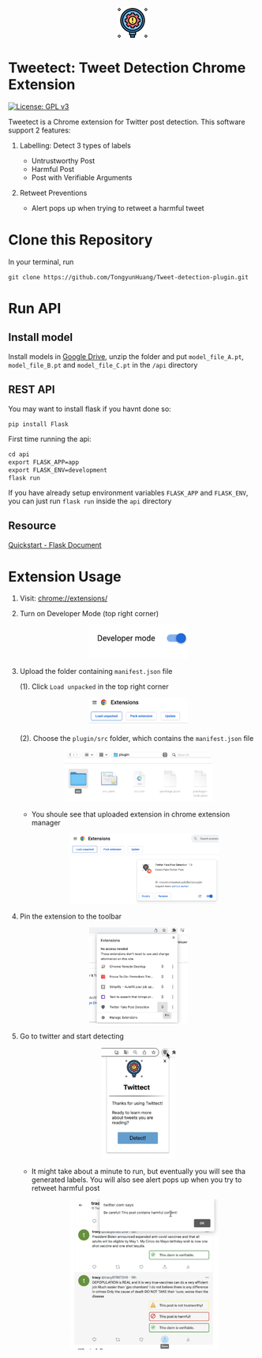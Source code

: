 
<p align="center">
  <img src="images/check_64.png" />
</p>

# Tweetect: Tweet Detection Chrome Extension
[![License: GPL v3](https://img.shields.io/badge/License-GPLv3-blue.svg)](https://www.gnu.org/licenses/gpl-3.0)

Tweetect is a Chrome extension for Twitter post detection. This software support 2 features:

1. Labelling: Detect 3 types of labels
    - Untrustworthy Post
    - Harmful Post
    - Post with Verifiable Arguments

2. Retweet Preventions
    - Alert pops up when trying to retweet a harmful tweet

# Clone this Repository

In your terminal, run
```
git clone https://github.com/TongyunHuang/Tweet-detection-plugin.git
```


# Run API
## Install model
Install models in [Google Drive](https://drive.google.com/file/d/17n5SRuLEPj2ZAgC-ElhbnMI-BxKoBLk5/view?usp=sharing), unzip the folder and put `model_file_A.pt`, `model_file_B.pt` and `model_file_C.pt` in the `/api` directory

## REST API

You may want to install flask if you havnt done so:
```
pip install Flask
```

First time running the api:
```
cd api
export FLASK_APP=app
export FLASK_ENV=development
flask run
```

If you have already setup environment variables `FLASK_APP` and `FLASK_ENV`, you can just run `flask run` inside the `api` directory

## Resource
[Quickstart - Flask Document](https://flask.palletsprojects.com/en/2.1.x/quickstart/)



# Extension Usage

1. Visit: [chrome://extensions/](chrome://extensions/)

2. Turn on Developer Mode (top right corner)

    <p align="center"><img style="width:200px" src="images/developer-mode.png"></p>

3. Upload the folder containing `manifest.json` file

    (1).  Click `Load unpacked` in the top right corner

    <p align="center"><img style="width:200px" src="images/start-upload.png"></p>

    (2). Choose the `plugin/src` folder, which contains the `manifest.json` file

    <p align="center"><img style="width:300px" src="images/upload-extension.png"></p>

    - You shoule see that uploaded extension in chrome extension manager

        <p align="center"><img style="width:300px" src="images/extension-uploaded.png"></p>

4. Pin the extension to the toolbar
    
    <p align="center"><img style="width:200px" src="images/pin.png"></p>

5. Go to twitter and start detecting

    <p align="center"><img style="width:150px" src="images/popup.png"></p>

    - It might take about a minute to run, but eventually you will see tha generated labels. You will also see alert pops up when you try to retweet harmful post
    
        <p align="center"><img style="width:300px" src="images/result.png"></p>

